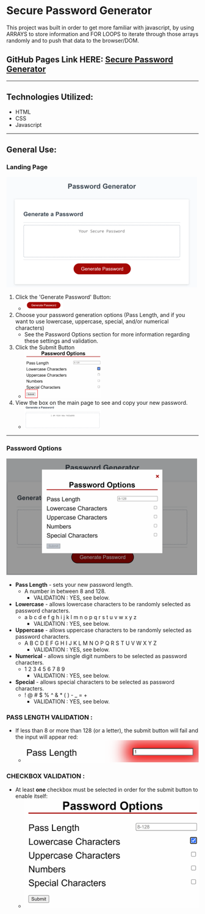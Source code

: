 # Secure Password Generator
This project was built in order to get more familiar with javascript, by using ARRAYS to store information and FOR LOOPS to iterate through those arrays randomly and to push that data to the browser/DOM.
## GitHub Pages Link HERE: [Secure Password Generator](https://dusticcus.github.io/M3-Secure-Password-Generator/)
---

## Technologies Utilized:
- HTML
- CSS
- Javascript
---



## General Use:
### Landing Page

<img src="assets\readmeImages\fullpageScreenshot.png" alt="Full page screenshot of the site, with the words 'Password Generator' and a 'Generate Password' button." style="width:500px"/>

1. Click the 'Generate Password' Button: 
    - <img src="assets\readmeImages\generatePasswordButtonScreenshot.png" alt="A closeup screenshot of the 'Generate Password' button." style="width:100px"/>
2. Choose your password generation options (Pass Length, and if you want to use lowercase, uppercase, special, and/or numerical characters)
    - See the Password Options section for more information regarding these settings and validation.
3. Click the Submit Button
    - <img src="assets\readmeImages\chooseSubmitButtonScreenshot.png" alt="A closeup screenshot of the 'Generate Password' button." style="width:200px"/>
4. View the box on the main page to see and copy your new password.
    - <img src="assets\readmeImages\passwordGeneratedScreenshot.png" alt="A closeup screenshot of the 'Generate Password' button." style="width:200px"/>


---
### **Password Options**
<img src="assets\readmeImages\passwordOptionsScreenshot.png" alt="A screenshot of the Password Options modal that appears after clicking the 'Generate Password' button. There include Pass Length number bow, Lowercase, Uppercase, Numerical, and Special checkbox inputs." style="width:500px"/>

- **Pass Length** - sets your new password length.
    -  A number in between 8 and 128. 
        - VALIDATION : YES, see below.
- **Lowercase** - allows lowercase characters to be randomly selected as password characters.
    - a b c d e f g h i j k l m n o p q r s t u v w x y z
        - VALIDATION : YES, see below.
- **Uppercase** - allows uppercase characters to be randomly selected as password characters.
    - A B C D E F G H I J K L M N O P Q R S T U V W X Y Z
        - VALIDATION : YES, see below.
- **Numerical** - allows single digit numbers to be selected as password characters.
    - 1 2 3 4 5 6 7 8 9
        - VALIDATION : YES, see below.
- **Special** - allows special characters to be selected as password characters.
    - ! @ # $ % ^ & * ( ) - _ = +
        - VALIDATION : YES, see below.

### **PASS LENGTH VALIDATION :** 
- If less than 8 or more than 128 (or a letter), the submit button will fail and the input will appear red:
    - <img src="assets\readmeImages\incorrectPassLengthProvidedScreenshot.png" alt="MarineGEO circle logo" style="width:500px"/>

### **CHECKBOX VALIDATION :** 
- At least **one** checkbox must be selected in order for the submit button to enable itself:
    - <img src="assets\readmeImages\enabledSubmitButtonScreenshot.png" alt="MarineGEO circle logo" style="width:500px"/>


